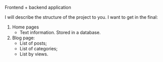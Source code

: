 Frontend + backend application

I will describe the structure of the project to you. I want to get in the final:

1. Home pages
   - Text information. Stored in a database.
2. Blog page:
   - List of posts;
   - List of categories;
   - List by views.
